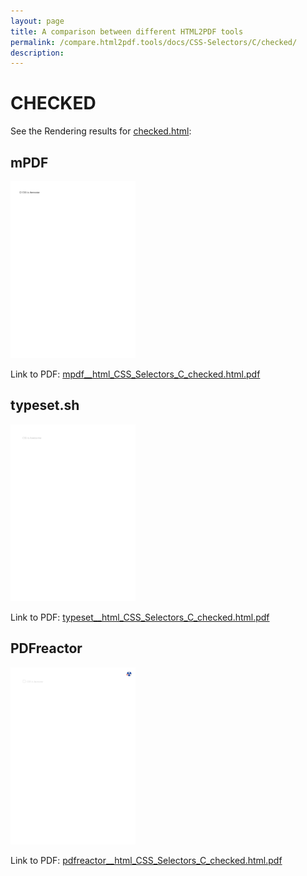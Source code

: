 ```yaml
---
layout: page
title: A comparison between different HTML2PDF tools
permalink: /compare.html2pdf.tools/docs/CSS-Selectors/C/checked/
description: 
---
```


# CHECKED

See the Rendering results for [checked.html](/html/CSS%20Selectors/C/checked.html):

## mPDF
![](mpdf__html_CSS_Selectors_C_checked.html.png) 

Link to PDF: [mpdf__html_CSS_Selectors_C_checked.html.pdf](mpdf__html_CSS_Selectors_C_checked.html.pdf)

## typeset.sh
![](typeset__html_CSS_Selectors_C_checked.html.png) 

Link to PDF: [typeset__html_CSS_Selectors_C_checked.html.pdf](typeset__html_CSS_Selectors_C_checked.html.pdf)

## PDFreactor
![](pdfreactor__html_CSS_Selectors_C_checked.html.png) 

Link to PDF: [pdfreactor__html_CSS_Selectors_C_checked.html.pdf](pdfreactor__html_CSS_Selectors_C_checked.html.pdf)
